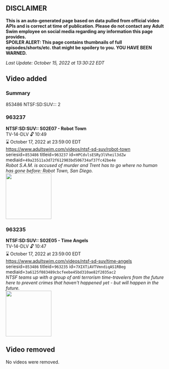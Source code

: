## DISCLAIMER
**This is an auto-generated page based on data pulled from official video APIs and is correct at time of publication. Please do not contact any Adult Swim employee on social media regarding any information this page provides.**  
**SPOILER ALERT: This page contains thumbnails of full episodes/shorts/etc. that might be spoilery to you. YOU HAVE BEEN WARNED.**  

_Last Update: October 15, 2022 at 13:30:22 EDT_
## Video added
### Summary
853486 NTSF:SD:SUV::: 2  
### 963237
**NTSF:SD:SUV:: S02E07 - Robot Town**  
TV-14-DLV 🔓 10:49  
⌛ October 17, 2022 at 23:59:00 EDT  
https://www.adultswim.com/videos/ntsf-sd-suv/robot-town  
seriesid=`853486` titleid=`963237` id=`HPCdvlsESRy3lVheil3dZw` mediaid=`49a23511a3d72f612903bd506734af37fc42be4e`  
_Robot S.A.M. is accused of murder and Trent has to go where no human has gone before: Robot Town, San Diego._  
<a href="https://media.cdn.adultswim.com/uploads/20200312/thumbnails/2_203121314286-ntsf_202_dup-20160330.jpg"><img src="https://media.cdn.adultswim.com/uploads/20200312/thumbnails/2_203121314286-ntsf_202_dup-20160330.jpg" height="144px" /></a>
### 963235
**NTSF:SD:SUV:: S02E05 - Time Angels**  
TV-14-DLV 🔓 10:47  
⌛ October 17, 2022 at 23:59:00 EDT  
https://www.adultswim.com/videos/ntsf-sd-suv/time-angels  
seriesid=`853486` titleid=`963235` id=`7XIXTiAVTVmndiqAS1RBeg` mediaid=`3a6125f083489cbcfeebe45bd310ae82f2035ac2`  
_NTSF teams up with a group of anti terrorism time-travelers from the future here to prevent crimes that haven't happened yet - but will happen in the future._  
<a href="https://media.cdn.adultswim.com/uploads/20200312/thumbnails/2_203121313461-ntsf_206_dup-20160411.jpg"><img src="https://media.cdn.adultswim.com/uploads/20200312/thumbnails/2_203121313461-ntsf_206_dup-20160411.jpg" height="144px" /></a>
## Video removed
No videos were removed.  
